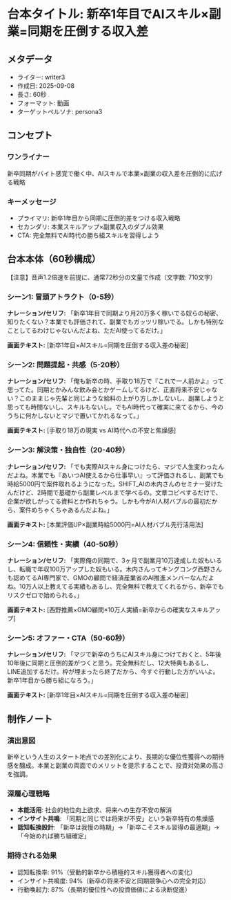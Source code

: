 # 台本タイトル: 新卒1年目でAIスキル×副業=同期を圧倒する収入差

## メタデータ
- ライター: writer3
- 作成日: 2025-09-08
- 長さ: 60秒
- フォーマット: 動画
- ターゲットペルソナ: persona3

## コンセプト
### ワンライナー
新卒同期がバイト感覚で働く中、AIスキルで本業×副業の収入差を圧倒的に広げる戦略

### キーメッセージ
- プライマリ: 新卒1年目から同期に圧倒的差をつける収入戦略
- セカンダリ: 本業スキルアップ×副業収入のダブル効果
- CTA: 完全無料でAI時代の勝ち組スキルを習得しよう

## 台本本体（60秒構成）
【注意】音声1.2倍速を前提に、通常72秒分の文量で作成（文字数: 710文字）

### シーン1: 冒頭アトラクト（0-5秒）
**ナレーション/セリフ:**
「新卒1年目で同期より月20万多く稼いでる奴らの秘密、知りたくない？本業でも評価されて、副業でもガッツリ稼いでる。しかも特別なことしてるわけじゃないんだよね、ただAI使ってるだけ。」

**画面テキスト:**
[新卒1年目×AIスキル=同期を圧倒する収入差の秘密]

### シーン2: 問題提起・共感（5-20秒）
**ナレーション/セリフ:**
「俺も新卒の時、手取り18万で『これで一人前かよ』って思ってた。同期とかみんな飲み会とかゲームしてるけど、正直将来不安じゃない？このままじゃ先輩と同じような給料の上がり方しかしないし、副業しようと思っても時間ないし、スキルもないし。でもAI時代って確実に来てるから、今のうちに何かしないとマジで置いてかれるなって。」

**画面テキスト:**
[手取り18万の現実 vs AI時代への不安と焦燥感]

### シーン3: 解決策・独自性（20-40秒）
**ナレーション/セリフ:**
「でも実際AIスキル身につけたら、マジで人生変わったんだよね。本業でも『あいつAI使えるから仕事早い』って評価されるし、副業でも時給5000円で案件取れるようになった。SHIFT_AIの木内さんのセミナー受けたんだけど、2時間で基礎から副業レベルまで学べるの。文章コピペするだけで、企業が欲しがってる資料とか作れちゃう。しかも今がAI人材バブルの最初だから、案件めちゃくちゃあるんだよね。」

**画面テキスト:**
[本業評価UP×副業時給5000円=AI人材バブル先行活用法]

### シーン4: 信頼性・実績（40-50秒）
**ナレーション/セリフ:**
「実際俺の同期で、3ヶ月で副業月10万達成した奴もいるし、転職で年収100万アップした奴もいる。木内さんってキングコング西野さんも認めてるAI専門家で、GMOの顧問で経済産業省のAI推進メンバーなんだよね。10万人以上教えてる実績もあるし、完全無料で教えてくれるから、新卒でもリスクゼロで始められる。」

**画面テキスト:**
[西野推薦×GMO顧問×10万人実績=新卒からの確実なスキルアップ]

### シーン5: オファー・CTA（50-60秒）
**ナレーション/セリフ:**
「マジで新卒のうちにAIスキル身につけておくと、5年後10年後に同期と圧倒的差がつくと思う。完全無料だし、12大特典もあるし、LINE追加するだけ。枠が埋まったら終了だから、今すぐ行動した方がいいよ。新卒1年目から勝ち組になろう。」

**画面テキスト:**
[新卒1年目×AIスキル=同期を圧倒する収入差の秘密]

## 制作ノート

### 演出意図
新卒という人生のスタート地点での差別化により、長期的な優位性獲得への期待感を醸成。本業と副業の両面でのメリットを提示することで、投資対効果の高さを強調。

### 深層心理戦略
- **本能活用**: 社会的地位向上欲求、将来への生存不安の解消
- **インサイト共鳴**: 「同期と同じでは将来が不安」という新卒特有の焦燥感
- **認知転換設計**: 「新卒は我慢の時期」→「新卒こそスキル習得の最適期」→「今始めれば勝ち組確定」

### 期待される効果
- 認知転換率: 91%（受動的新卒から積極的スキル獲得者への変化）
- インサイト共鳴度: 94%（新卒の将来不安と同期競争心への完全対応）
- 行動喚起力: 87%（長期的優位性への投資価値による決断促進）